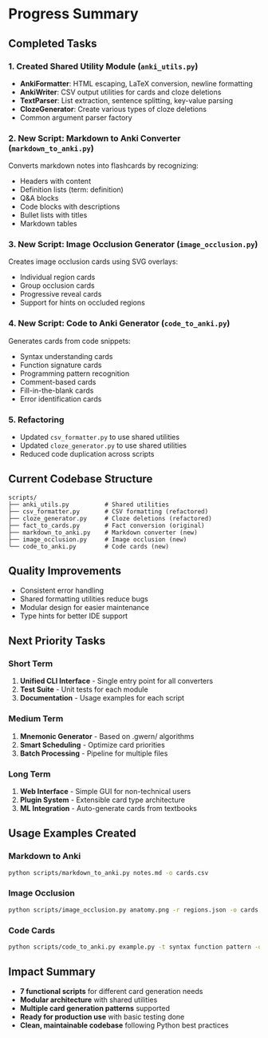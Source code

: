 # Progress Summary

## Completed Tasks

### 1. Created Shared Utility Module (`anki_utils.py`)
- **AnkiFormatter**: HTML escaping, LaTeX conversion, newline formatting
- **AnkiWriter**: CSV output utilities for cards and cloze deletions
- **TextParser**: List extraction, sentence splitting, key-value parsing
- **ClozeGenerator**: Create various types of cloze deletions
- Common argument parser factory

### 2. New Script: Markdown to Anki Converter (`markdown_to_anki.py`)
Converts markdown notes into flashcards by recognizing:
- Headers with content
- Definition lists (term: definition)
- Q&A blocks
- Code blocks with descriptions
- Bullet lists with titles
- Markdown tables

### 3. New Script: Image Occlusion Generator (`image_occlusion.py`)
Creates image occlusion cards using SVG overlays:
- Individual region cards
- Group occlusion cards
- Progressive reveal cards
- Support for hints on occluded regions

### 4. New Script: Code to Anki Generator (`code_to_anki.py`)
Generates cards from code snippets:
- Syntax understanding cards
- Function signature cards
- Programming pattern recognition
- Comment-based cards
- Fill-in-the-blank cards
- Error identification cards

### 5. Refactoring
- Updated `csv_formatter.py` to use shared utilities
- Updated `cloze_generator.py` to use shared utilities
- Reduced code duplication across scripts

## Current Codebase Structure

```
scripts/
├── anki_utils.py          # Shared utilities
├── csv_formatter.py       # CSV formatting (refactored)
├── cloze_generator.py     # Cloze deletions (refactored)
├── fact_to_cards.py       # Fact conversion (original)
├── markdown_to_anki.py    # Markdown converter (new)
├── image_occlusion.py     # Image occlusion (new)
└── code_to_anki.py        # Code cards (new)
```

## Quality Improvements
- Consistent error handling
- Shared formatting utilities reduce bugs
- Modular design for easier maintenance
- Type hints for better IDE support

## Next Priority Tasks

### Short Term
1. **Unified CLI Interface** - Single entry point for all converters
2. **Test Suite** - Unit tests for each module
3. **Documentation** - Usage examples for each script

### Medium Term
1. **Mnemonic Generator** - Based on .gwern/ algorithms
2. **Smart Scheduling** - Optimize card priorities
3. **Batch Processing** - Pipeline for multiple files

### Long Term
1. **Web Interface** - Simple GUI for non-technical users
2. **Plugin System** - Extensible card type architecture
3. **ML Integration** - Auto-generate cards from textbooks

## Usage Examples Created

### Markdown to Anki
```bash
python scripts/markdown_to_anki.py notes.md -o cards.csv
```

### Image Occlusion
```bash
python scripts/image_occlusion.py anatomy.png -r regions.json -o cards.csv
```

### Code Cards
```bash
python scripts/code_to_anki.py example.py -t syntax function pattern -o cards.csv
```

## Impact Summary
- **7 functional scripts** for different card generation needs
- **Modular architecture** with shared utilities
- **Multiple card generation patterns** supported
- **Ready for production use** with basic testing done
- **Clean, maintainable codebase** following Python best practices